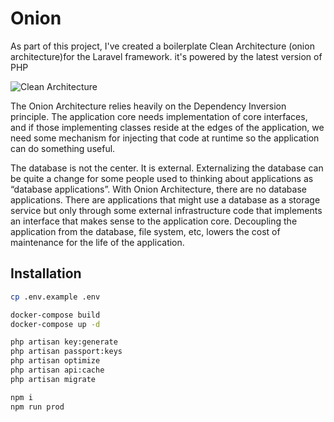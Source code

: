 # Onion



As part of this project, I've created a boilerplate Clean Architecture (onion architecture)for the Laravel framework. it's powered by the latest version of PHP

![Clean Architecture](https://tech.ovoenergy.com/content/images/2018/12/OnionLayersLabelled-2.png)

The Onion Architecture relies heavily on the Dependency Inversion principle.  The application core needs implementation of core interfaces, and if those implementing classes reside at the edges of the application, we need some mechanism for injecting that code at runtime so the application can do something useful.

The database is not the center.  It is external.   Externalizing the database can be quite a change for some people used to thinking about applications as “database applications”.  With Onion Architecture, there are no database applications.  There are applications that might use a database as a storage service but only through some external infrastructure code that implements an interface that makes sense to the application core.  Decoupling the application from the database, file system, etc, lowers the cost of maintenance for the life of the application.

## Installation



```bash
cp .env.example .env

docker-compose build
docker-compose up -d

php artisan key:generate
php artisan passport:keys
php artisan optimize
php artisan api:cache
php artisan migrate

npm i
npm run prod
```

